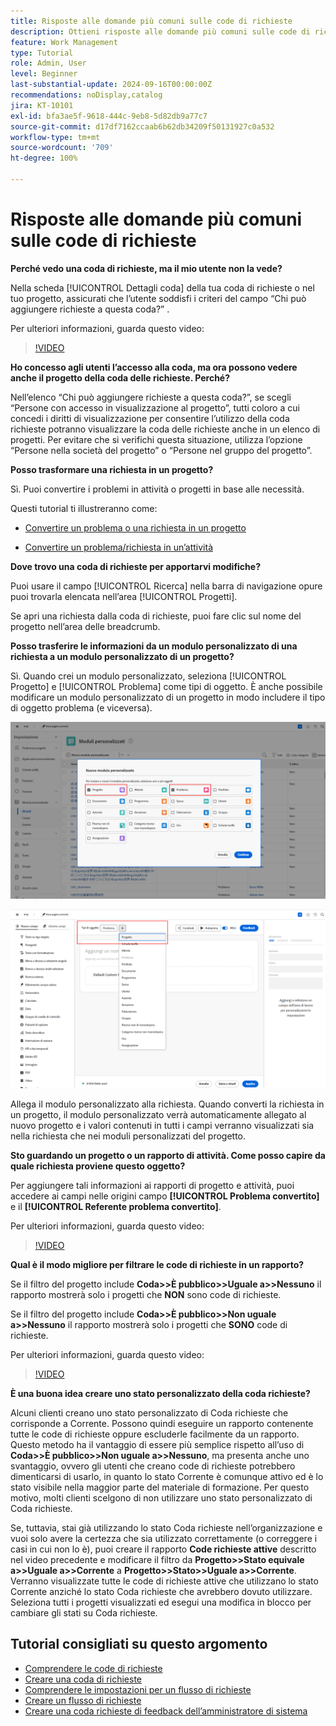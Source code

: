 ```yaml
---
title: Risposte alle domande più comuni sulle code di richieste
description: Ottieni risposte alle domande più comuni sulle code di richieste in [!DNL  Workfront].
feature: Work Management
type: Tutorial
role: Admin, User
level: Beginner
last-substantial-update: 2024-09-16T00:00:00Z
recommendations: noDisplay,catalog
jira: KT-10101
exl-id: bfa3ae5f-9618-444c-9eb8-5d82db9a77c7
source-git-commit: d17df7162ccaab6b62db34209f50131927c0a532
workflow-type: tm+mt
source-wordcount: '709'
ht-degree: 100%

---
```


# Risposte alle domande più comuni sulle code di richieste

**Perché vedo una coda di richieste, ma il mio utente non la vede?**

Nella scheda [!UICONTROL Dettagli coda] della tua coda di richieste o nel tuo progetto, assicurati che l’utente soddisfi i criteri del campo “Chi può aggiungere richieste a questa coda?” .

Per ulteriori informazioni, guarda questo video:

>[!VIDEO](https://video.tv.adobe.com/v/3434156/?quality=12&learn=on&enablevpops)

**Ho concesso agli utenti l’accesso alla coda, ma ora possono vedere anche il progetto della coda delle richieste. Perché?**

Nell’elenco “Chi può aggiungere richieste a questa coda?”, se scegli “Persone con accesso in visualizzazione al progetto”, tutti coloro a cui concedi i diritti di visualizzazione per consentire l’utilizzo della coda richieste potranno visualizzare la coda delle richieste anche in un elenco di progetti. Per evitare che si verifichi questa situazione, utilizza l’opzione “Persone nella società del progetto” o “Persone nel gruppo del progetto”.

**Posso trasformare una richiesta in un progetto?**

Sì. Puoi convertire i problemi in attività o progetti in base alle necessità.

Questi tutorial ti illustreranno come:

* [Convertire un problema o una richiesta in un progetto](/help/manage-work/issues-requests/create-a-project-from-a-request.md)

* [Convertire un problema/richiesta in un’attività](/help/manage-work/issues-requests/convert-issues-to-other-work-items.md)

**Dove trovo una coda di richieste per apportarvi modifiche?**

Puoi usare il campo [!UICONTROL Ricerca] nella barra di navigazione opure puoi trovarla elencata nell’area [!UICONTROL Progetti].

Se apri una richiesta dalla coda di richieste, puoi fare clic sul nome del progetto nell’area delle breadcrumb.

**Posso trasferire le informazioni da un modulo personalizzato di una richiesta a un modulo personalizzato di un progetto?**

Sì. Quando crei un modulo personalizzato, seleziona [!UICONTROL Progetto] e [!UICONTROL Problema] come tipi di oggetto. È anche possibile modificare un modulo personalizzato di un progetto in modo includere il tipo di oggetto problema (e viceversa).

![Immagine che mostra come selezionare due tipi di oggetto durante la creazione di un modulo personalizzato](assets/faq-image-1.png)

![Immagine che mostra come selezionare due tipi di oggetto durante la modifica di un modulo personalizzato](assets/faq-image-2.png)

Allega il modulo personalizzato alla richiesta. Quando converti la richiesta in un progetto, il modulo personalizzato verrà automaticamente allegato al nuovo progetto e i valori contenuti in tutti i campi verranno visualizzati sia nella richiesta che nei moduli personalizzati del progetto.

**Sto guardando un progetto o un rapporto di attività. Come posso capire da quale richiesta proviene questo oggetto?**

Per aggiungere tali informazioni ai rapporti di progetto e attività, puoi accedere ai campi nelle origini campo **[!UICONTROL Problema convertito]** e il **[!UICONTROL Referente problema convertito]**.

Per ulteriori informazioni, guarda questo video:

>[!VIDEO](https://video.tv.adobe.com/v/3434176/?quality=12&learn=on&enablevpops)


**Qual è il modo migliore per filtrare le code di richieste in un rapporto?**

Se il filtro del progetto include **Coda>>È pubblico>>Uguale a>>Nessuno** il rapporto mostrerà solo i progetti che **NON** sono code di richieste.

Se il filtro del progetto include **Coda>>È pubblico>>Non uguale a>>Nessuno** il rapporto mostrerà solo i progetti che **SONO** code di richieste.

Per ulteriori informazioni, guarda questo video:

>[!VIDEO](https://video.tv.adobe.com/v/3434329/?quality=12&learn=on&enablevpops)

**È una buona idea creare uno stato personalizzato della coda richieste?**

Alcuni clienti creano uno stato personalizzato di Coda richieste che corrisponde a Corrente. Possono quindi eseguire un rapporto contenente tutte le code di richieste oppure escluderle facilmente da un rapporto. Questo metodo ha il vantaggio di essere più semplice rispetto all’uso di **Coda>>È pubblico>>Non uguale a>>Nessuno**, ma presenta anche uno svantaggio, ovvero gli utenti che creano code di richieste potrebbero dimenticarsi di usarlo, in quanto lo stato Corrente è comunque attivo ed è lo stato visibile nella maggior parte del materiale di formazione. Per questo motivo, molti clienti scelgono di non utilizzare uno stato personalizzato di Coda richieste.

Se, tuttavia, stai già utilizzando lo stato Coda richieste nell’organizzazione e vuoi solo avere la certezza che sia utilizzato correttamente (o correggere i casi in cui non lo è), puoi creare il rapporto **Code richieste attive** descritto nel video precedente e modificare il filtro da **Progetto>>Stato equivale a>>Uguale a>>Corrente** a **Progetto>>Stato>>Uguale a>>Corrente**. Verranno visualizzate tutte le code di richieste attive che utilizzano lo stato Corrente anziché lo stato Coda richieste che avrebbero dovuto utilizzare. Seleziona tutti i progetti visualizzati ed esegui una modifica in blocco per cambiare gli stati su Coda richieste.

## Tutorial consigliati su questo argomento

* [Comprendere le code di richieste](/help/manage-work/request-queues/understand-request-queues.md)
* [Creare una coda di richieste](/help/manage-work/request-queues/create-a-request-queue.md)
* [Comprendere le impostazioni per un flusso di richieste](/help/manage-work/request-queues/understand-settings-for-a-flow-request.md)
* [Creare un flusso di richieste](/help/manage-work/request-queues/create-a-request-flow.md)
* [Creare una coda richieste di feedback dell’amministratore di sistema](/help/manage-work/request-queues/create-a-system-admin-feedback-request-queue.md)
